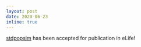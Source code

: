 ```yaml
---
layout: post
date: 2020-06-23
inline: true
---
```


[stdpopsim](https://elifesciences.org/articles/54967) has been accepted for publication in eLife!

